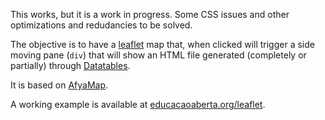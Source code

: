 This works, but it is a work in progress. Some CSS issues and other optimizations and redudancies to be solved.

The objective is to have a <a href="http://leafletjs.com/">leaflet</a> map that, when clicked will trigger a side moving pane (`div`) that will show an HTML file generated (completely or partially) through <a href="http://datatables.net/">Datatables</a>.

It is based on <a href="https://github.com/Jumagreens/AfyaMap">AfyaMap</a>.

A working example is available at <a href="http://educacaoaberta.org/leaflet">educacaoaberta.org/leaflet</a>.

